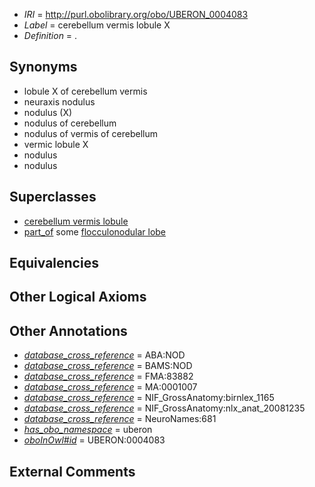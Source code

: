  * *IRI* = http://purl.obolibrary.org/obo/UBERON_0004083
 * *Label* = cerebellum vermis lobule X
 * *Definition* = .

## Synonyms

 * lobule X of cerebellum vermis
 * neuraxis nodulus
 * nodulus (X)
 * nodulus of cerebellum
 * nodulus of vermis of cerebellum
 * vermic lobule X
 * nodulus
 * nodulus

## Superclasses

 * [cerebellum vermis lobule](../../UBERON/70/UBERON_0004070.md)
 * [part_of](../../BFO/50/BFO_0000050.md) some [flocculonodular lobe](../../UBERON/12/UBERON_0003012.md)

## Equivalencies


## Other Logical Axioms


## Other Annotations

 * *[database_cross_reference](../../ef/oboInOwl#hasDbXref.md)* = ABA:NOD
 * *[database_cross_reference](../../ef/oboInOwl#hasDbXref.md)* = BAMS:NOD
 * *[database_cross_reference](../../ef/oboInOwl#hasDbXref.md)* = FMA:83882
 * *[database_cross_reference](../../ef/oboInOwl#hasDbXref.md)* = MA:0001007
 * *[database_cross_reference](../../ef/oboInOwl#hasDbXref.md)* = NIF_GrossAnatomy:birnlex_1165
 * *[database_cross_reference](../../ef/oboInOwl#hasDbXref.md)* = NIF_GrossAnatomy:nlx_anat_20081235
 * *[database_cross_reference](../../ef/oboInOwl#hasDbXref.md)* = NeuroNames:681
 * *[has_obo_namespace](../../ce/oboInOwl#hasOBONamespace.md)* = uberon
 * *[oboInOwl#id](../../id/oboInOwl#id.md)* = UBERON:0004083

## External Comments


